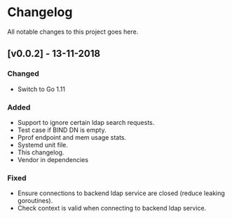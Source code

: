 # Changelog
All notable changes to this project goes here.

## [v0.0.2] - 13-11-2018
### Changed
- Switch to Go 1.11

### Added
- Support to ignore certain ldap search requests.
- Test case if BIND DN is empty. 
- Pprof endpoint and mem usage stats.
- Systemd unit file.
- This changelog.
- Vendor in dependencies

### Fixed
- Ensure connections to backend ldap service are closed (reduce leaking goroutines).
- Check context is valid when connecting to backend ldap service.

